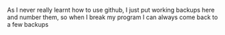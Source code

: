 As I never really learnt how to use github, I just put working backups here and number them, so when I break my program I can always come back to a few backups
